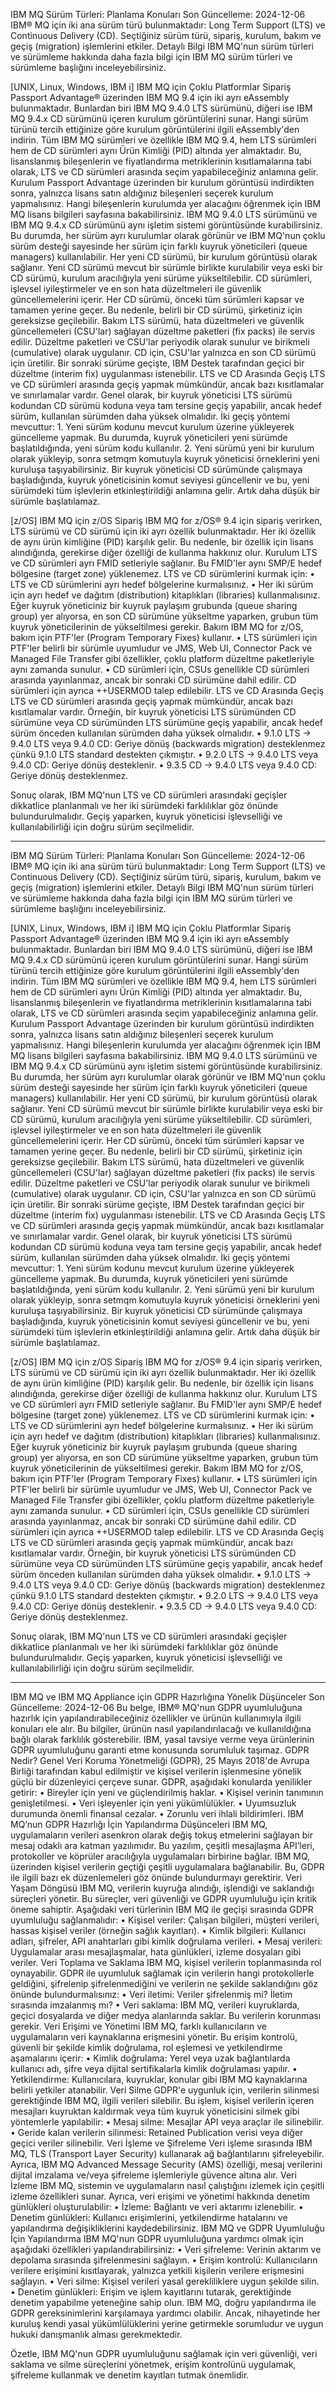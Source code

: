 IBM MQ Sürüm Türleri: Planlama Konuları
Son Güncelleme: 2024-12-06
IBM® MQ için iki ana sürüm türü bulunmaktadır: Long Term Support (LTS) ve Continuous Delivery (CD). Seçtiğiniz sürüm türü, sipariş, kurulum, bakım ve geçiş (migration) işlemlerini etkiler.
Detaylı Bilgi
IBM MQ'nun sürüm türleri ve sürümleme hakkında daha fazla bilgi için IBM MQ sürüm türleri ve sürümleme başlığını inceleyebilirsiniz.

[UNIX, Linux, Windows, IBM i] IBM MQ için Çoklu Platformlar
Sipariş
Passport Advantage® üzerinden IBM MQ 9.4 için iki ayrı eAssembly bulunmaktadır. Bunlardan biri IBM MQ 9.4.0 LTS sürümünü, diğeri ise IBM MQ 9.4.x CD sürümünü içeren kurulum görüntülerini sunar. Hangi sürüm türünü tercih ettiğinize göre kurulum görüntülerini ilgili eAssembly'den indirin.
Tüm IBM MQ sürümleri ve özellikle IBM MQ 9.4, hem LTS sürümleri hem de CD sürümleri aynı Ürün Kimliği (PID) altında yer almaktadır. Bu, lisanslanmış bileşenlerin ve fiyatlandırma metriklerinin kısıtlamalarına tabi olarak, LTS ve CD sürümleri arasında seçim yapabileceğiniz anlamına gelir.
Kurulum
Passport Advantage üzerinden bir kurulum görüntüsü indirdikten sonra, yalnızca lisans satın aldığınız bileşenleri seçerek kurulum yapmalısınız. Hangi bileşenlerin kurulumda yer alacağını öğrenmek için IBM MQ lisans bilgileri sayfasına bakabilirsiniz.
IBM MQ 9.4.0 LTS sürümünü ve IBM MQ 9.4.x CD sürümünü aynı işletim sistemi görüntüsünde kurabilirsiniz. Bu durumda, her sürüm ayrı kurulumlar olarak görünür ve IBM MQ'nun çoklu sürüm desteği sayesinde her sürüm için farklı kuyruk yöneticileri (queue managers) kullanılabilir.
Her yeni CD sürümü, bir kurulum görüntüsü olarak sağlanır. Yeni CD sürümü mevcut bir sürümle birlikte kurulabilir veya eski bir CD sürümü, kurulum aracılığıyla yeni sürüme yükseltilebilir.
CD sürümleri, işlevsel iyileştirmeler ve en son hata düzeltmeleri ile güvenlik güncellemelerini içerir. Her CD sürümü, önceki tüm sürümleri kapsar ve tamamen yerine geçer. Bu nedenle, belirli bir CD sürümü, şirketiniz için gereksizse geçilebilir.
Bakım
LTS sürümü, hata düzeltmeleri ve güvenlik güncellemeleri (CSU'lar) sağlayan düzeltme paketleri (fix packs) ile servis edilir. Düzeltme paketleri ve CSU'lar periyodik olarak sunulur ve birikmeli (cumulative) olarak uygulanır.
CD için, CSU'lar yalnızca en son CD sürümü için üretilir. Bir sonraki sürüme geçişte, IBM Destek tarafından geçici bir düzeltme (interim fix) uygulanması istenebilir.
LTS ve CD Arasında Geçiş
LTS ve CD sürümleri arasında geçiş yapmak mümkündür, ancak bazı kısıtlamalar ve sınırlamalar vardır. Genel olarak, bir kuyruk yöneticisi LTS sürümü kodundan CD sürümü koduna veya tam tersine geçiş yapabilir, ancak hedef sürüm, kullanılan sürümden daha yüksek olmalıdır.
İki geçiş yöntemi mevcuttur:
	1. Yeni sürüm kodunu mevcut kurulum üzerine yükleyerek güncelleme yapmak. Bu durumda, kuyruk yöneticileri yeni sürümde başlatıldığında, yeni sürüm kodu kullanılır.
	2. Yeni sürümü yeni bir kurulum olarak yükleyip, sonra setmqm komutuyla kuyruk yöneticisi örneklerini yeni kuruluşa taşıyabilirsiniz.
Bir kuyruk yöneticisi CD sürümünde çalışmaya başladığında, kuyruk yöneticisinin komut seviyesi güncellenir ve bu, yeni sürümdeki tüm işlevlerin etkinleştirildiği anlamına gelir. Artık daha düşük bir sürümle başlatılamaz.

[z/OS] IBM MQ için z/OS
Sipariş
IBM MQ for z/OS® 9.4 için sipariş verirken, LTS sürümü ve CD sürümü için iki ayrı özellik bulunmaktadır. Her iki özellik de aynı ürün kimliğine (PID) karşılık gelir. Bu nedenle, bir özellik için lisans alındığında, gerekirse diğer özelliği de kullanma hakkınız olur.
Kurulum
LTS ve CD sürümleri ayrı FMID setleriyle sağlanır. Bu FMID'ler aynı SMP/E hedef bölgesine (target zone) yüklenemez. LTS ve CD sürümlerini kurmak için:
	• LTS ve CD sürümlerini ayrı hedef bölgelerine kurmalısınız.
	• Her iki sürüm için ayrı hedef ve dağıtım (distribution) kitaplıkları (libraries) kullanmalısınız.
Eğer kuyruk yöneticiniz bir kuyruk paylaşım grubunda (queue sharing group) yer alıyorsa, en son CD sürümüne yükseltme yaparken, grubun tüm kuyruk yöneticilerinin de yükseltilmesi gerekir.
Bakım
IBM MQ for z/OS, bakım için PTF'ler (Program Temporary Fixes) kullanır.
	• LTS sürümleri için PTF'ler belirli bir sürümle uyumludur ve JMS, Web UI, Connector Pack ve Managed File Transfer gibi özellikler, çoklu platform düzeltme paketleriyle aynı zamanda sunulur.
	• CD sürümleri için, CSUs genellikle CD sürümleri arasında yayınlanmaz, ancak bir sonraki CD sürümüne dahil edilir. CD sürümleri için ayrıca ++USERMOD talep edilebilir.
LTS ve CD Arasında Geçiş
LTS ve CD sürümleri arasında geçiş yapmak mümkündür, ancak bazı kısıtlamalar vardır. Örneğin, bir kuyruk yöneticisi LTS sürümünden CD sürümüne veya CD sürümünden LTS sürümüne geçiş yapabilir, ancak hedef sürüm önceden kullanılan sürümden daha yüksek olmalıdır.
	• 9.1.0 LTS → 9.4.0 LTS veya 9.4.0 CD: Geriye dönüş (backwards migration) desteklenmez çünkü 9.1.0 LTS standard destekten çıkmıştır.
	• 9.2.0 LTS → 9.4.0 LTS veya 9.4.0 CD: Geriye dönüş desteklenir.
	• 9.3.5 CD → 9.4.0 LTS veya 9.4.0 CD: Geriye dönüş desteklenmez.

Sonuç olarak, IBM MQ'nun LTS ve CD sürümleri arasındaki geçişler dikkatlice planlanmalı ve her iki sürümdeki farklılıklar göz önünde bulundurulmalıdır. Geçiş yaparken, kuyruk yöneticisi işlevselliği ve kullanılabilirliği için doğru sürüm seçilmelidir.


****************

IBM MQ Sürüm Türleri: Planlama Konuları
Son Güncelleme: 2024-12-06
IBM® MQ için iki ana sürüm türü bulunmaktadır: Long Term Support (LTS) ve Continuous Delivery (CD). Seçtiğiniz sürüm türü, sipariş, kurulum, bakım ve geçiş (migration) işlemlerini etkiler.
Detaylı Bilgi
IBM MQ'nun sürüm türleri ve sürümleme hakkında daha fazla bilgi için IBM MQ sürüm türleri ve sürümleme başlığını inceleyebilirsiniz.

[UNIX, Linux, Windows, IBM i] IBM MQ için Çoklu Platformlar
Sipariş
Passport Advantage® üzerinden IBM MQ 9.4 için iki ayrı eAssembly bulunmaktadır. Bunlardan biri IBM MQ 9.4.0 LTS sürümünü, diğeri ise IBM MQ 9.4.x CD sürümünü içeren kurulum görüntülerini sunar. Hangi sürüm türünü tercih ettiğinize göre kurulum görüntülerini ilgili eAssembly'den indirin.
Tüm IBM MQ sürümleri ve özellikle IBM MQ 9.4, hem LTS sürümleri hem de CD sürümleri aynı Ürün Kimliği (PID) altında yer almaktadır. Bu, lisanslanmış bileşenlerin ve fiyatlandırma metriklerinin kısıtlamalarına tabi olarak, LTS ve CD sürümleri arasında seçim yapabileceğiniz anlamına gelir.
Kurulum
Passport Advantage üzerinden bir kurulum görüntüsü indirdikten sonra, yalnızca lisans satın aldığınız bileşenleri seçerek kurulum yapmalısınız. Hangi bileşenlerin kurulumda yer alacağını öğrenmek için IBM MQ lisans bilgileri sayfasına bakabilirsiniz.
IBM MQ 9.4.0 LTS sürümünü ve IBM MQ 9.4.x CD sürümünü aynı işletim sistemi görüntüsünde kurabilirsiniz. Bu durumda, her sürüm ayrı kurulumlar olarak görünür ve IBM MQ'nun çoklu sürüm desteği sayesinde her sürüm için farklı kuyruk yöneticileri (queue managers) kullanılabilir.
Her yeni CD sürümü, bir kurulum görüntüsü olarak sağlanır. Yeni CD sürümü mevcut bir sürümle birlikte kurulabilir veya eski bir CD sürümü, kurulum aracılığıyla yeni sürüme yükseltilebilir.
CD sürümleri, işlevsel iyileştirmeler ve en son hata düzeltmeleri ile güvenlik güncellemelerini içerir. Her CD sürümü, önceki tüm sürümleri kapsar ve tamamen yerine geçer. Bu nedenle, belirli bir CD sürümü, şirketiniz için gereksizse geçilebilir.
Bakım
LTS sürümü, hata düzeltmeleri ve güvenlik güncellemeleri (CSU'lar) sağlayan düzeltme paketleri (fix packs) ile servis edilir. Düzeltme paketleri ve CSU'lar periyodik olarak sunulur ve birikmeli (cumulative) olarak uygulanır.
CD için, CSU'lar yalnızca en son CD sürümü için üretilir. Bir sonraki sürüme geçişte, IBM Destek tarafından geçici bir düzeltme (interim fix) uygulanması istenebilir.
LTS ve CD Arasında Geçiş
LTS ve CD sürümleri arasında geçiş yapmak mümkündür, ancak bazı kısıtlamalar ve sınırlamalar vardır. Genel olarak, bir kuyruk yöneticisi LTS sürümü kodundan CD sürümü koduna veya tam tersine geçiş yapabilir, ancak hedef sürüm, kullanılan sürümden daha yüksek olmalıdır.
İki geçiş yöntemi mevcuttur:
	1. Yeni sürüm kodunu mevcut kurulum üzerine yükleyerek güncelleme yapmak. Bu durumda, kuyruk yöneticileri yeni sürümde başlatıldığında, yeni sürüm kodu kullanılır.
	2. Yeni sürümü yeni bir kurulum olarak yükleyip, sonra setmqm komutuyla kuyruk yöneticisi örneklerini yeni kuruluşa taşıyabilirsiniz.
Bir kuyruk yöneticisi CD sürümünde çalışmaya başladığında, kuyruk yöneticisinin komut seviyesi güncellenir ve bu, yeni sürümdeki tüm işlevlerin etkinleştirildiği anlamına gelir. Artık daha düşük bir sürümle başlatılamaz.

[z/OS] IBM MQ için z/OS
Sipariş
IBM MQ for z/OS® 9.4 için sipariş verirken, LTS sürümü ve CD sürümü için iki ayrı özellik bulunmaktadır. Her iki özellik de aynı ürün kimliğine (PID) karşılık gelir. Bu nedenle, bir özellik için lisans alındığında, gerekirse diğer özelliği de kullanma hakkınız olur.
Kurulum
LTS ve CD sürümleri ayrı FMID setleriyle sağlanır. Bu FMID'ler aynı SMP/E hedef bölgesine (target zone) yüklenemez. LTS ve CD sürümlerini kurmak için:
	• LTS ve CD sürümlerini ayrı hedef bölgelerine kurmalısınız.
	• Her iki sürüm için ayrı hedef ve dağıtım (distribution) kitaplıkları (libraries) kullanmalısınız.
Eğer kuyruk yöneticiniz bir kuyruk paylaşım grubunda (queue sharing group) yer alıyorsa, en son CD sürümüne yükseltme yaparken, grubun tüm kuyruk yöneticilerinin de yükseltilmesi gerekir.
Bakım
IBM MQ for z/OS, bakım için PTF'ler (Program Temporary Fixes) kullanır.
	• LTS sürümleri için PTF'ler belirli bir sürümle uyumludur ve JMS, Web UI, Connector Pack ve Managed File Transfer gibi özellikler, çoklu platform düzeltme paketleriyle aynı zamanda sunulur.
	• CD sürümleri için, CSUs genellikle CD sürümleri arasında yayınlanmaz, ancak bir sonraki CD sürümüne dahil edilir. CD sürümleri için ayrıca ++USERMOD talep edilebilir.
LTS ve CD Arasında Geçiş
LTS ve CD sürümleri arasında geçiş yapmak mümkündür, ancak bazı kısıtlamalar vardır. Örneğin, bir kuyruk yöneticisi LTS sürümünden CD sürümüne veya CD sürümünden LTS sürümüne geçiş yapabilir, ancak hedef sürüm önceden kullanılan sürümden daha yüksek olmalıdır.
	• 9.1.0 LTS → 9.4.0 LTS veya 9.4.0 CD: Geriye dönüş (backwards migration) desteklenmez çünkü 9.1.0 LTS standard destekten çıkmıştır.
	• 9.2.0 LTS → 9.4.0 LTS veya 9.4.0 CD: Geriye dönüş desteklenir.
	• 9.3.5 CD → 9.4.0 LTS veya 9.4.0 CD: Geriye dönüş desteklenmez.

Sonuç olarak, IBM MQ'nun LTS ve CD sürümleri arasındaki geçişler dikkatlice planlanmalı ve her iki sürümdeki farklılıklar göz önünde bulundurulmalıdır. Geçiş yaparken, kuyruk yöneticisi işlevselliği ve kullanılabilirliği için doğru sürüm seçilmelidir.


*****************************

IBM MQ ve IBM MQ Appliance için GDPR Hazırlığına Yönelik Düşünceler
Son Güncelleme: 2024-12-06
Bu belge, IBM® MQ'nun GDPR uyumluluğuna hazırlık için yapılandırabileceğiniz özellikler ve ürünün kullanımıyla ilgili konuları ele alır. Bu bilgiler, ürünün nasıl yapılandırılacağı ve kullanıldığına bağlı olarak farklılık gösterebilir. IBM, yasal tavsiye verme veya ürünlerinin GDPR uyumluluğunu garanti etme konusunda sorumluluk taşımaz.
GDPR Nedir?
Genel Veri Koruma Yönetmeliği (GDPR), 25 Mayıs 2018'de Avrupa Birliği tarafından kabul edilmiştir ve kişisel verilerin işlenmesine yönelik güçlü bir düzenleyici çerçeve sunar. GDPR, aşağıdaki konularda yenilikler getirir:
	• Bireyler için yeni ve güçlendirilmiş haklar.
	• Kişisel verinin tanımının genişletilmesi.
	• Veri işleyenler için yeni yükümlülükler.
	• Uyumsuzluk durumunda önemli finansal cezalar.
	• Zorunlu veri ihlali bildirimleri.
IBM MQ’nun GDPR Hazırlığı İçin Yapılandırma Düşünceleri
IBM MQ, uygulamaların verileri asenkron olarak değiş tokuş etmelerini sağlayan bir mesaj odaklı ara katman yazılımıdır. Bu yazılım, çeşitli mesajlaşma API’leri, protokoller ve köprüler aracılığıyla uygulamaları birbirine bağlar. IBM MQ, üzerinden kişisel verilerin geçtiği çeşitli uygulamalara bağlanabilir. Bu, GDPR ile ilgili bazı ek düzenlemeleri göz önünde bulundurmayı gerektirir.
Veri Yaşam Döngüsü
IBM MQ, verilerin kuyruğa alındığı, işlendiği ve saklandığı süreçleri yönetir. Bu süreçler, veri güvenliği ve GDPR uyumluluğu için kritik öneme sahiptir. Aşağıdaki veri türlerinin IBM MQ ile geçişi sırasında GDPR uyumluluğu sağlanmalıdır:
	• Kişisel veriler: Çalışan bilgileri, müşteri verileri, hassas kişisel veriler (örneğin sağlık kayıtları).
	• Kimlik bilgileri: Kullanıcı adları, şifreler, API anahtarları gibi kimlik doğrulama verileri.
	• Mesaj verileri: Uygulamalar arası mesajlaşmalar, hata günlükleri, izleme dosyaları gibi veriler.
Veri Toplama ve Saklama
IBM MQ, kişisel verilerin toplanmasında rol oynayabilir. GDPR ile uyumluluk sağlamak için verilerin hangi protokollerle geldiğini, şifrelenip şifrelenmediğini ve verilerin ne şekilde saklandığını göz önünde bulundurmalısınız:
	• Veri iletimi: Veriler şifrelenmiş mi? İletim sırasında imzalanmış mı?
	• Veri saklama: IBM MQ, verileri kuyruklarda, geçici dosyalarda ve diğer medya alanlarında saklar. Bu verilerin korunması gerekir.
Veri Erişimi ve Yönetimi
IBM MQ, farklı kullanıcıların ve uygulamaların veri kaynaklarına erişmesini yönetir. Bu erişim kontrolü, güvenli bir şekilde kimlik doğrulama, rol eşlemesi ve yetkilendirme aşamalarını içerir:
	• Kimlik doğrulama: Yerel veya uzak bağlantılarda kullanıcı adı, şifre veya dijital sertifikalarla kimlik doğrulaması yapılır.
	• Yetkilendirme: Kullanıcılara, kuyruklar, konular gibi IBM MQ kaynaklarına belirli yetkiler atanabilir.
Veri Silme
GDPR'e uygunluk için, verilerin silinmesi gerektiğinde IBM MQ, ilgili verileri silebilir. Bu işlem, kişisel verilerin içeren mesajları kuyruktan kaldırmak veya tüm kuyruk yöneticisini silmek gibi yöntemlerle yapılabilir:
	• Mesaj silme: Mesajlar API veya araçlar ile silinebilir.
	• Geride kalan verilerin silinmesi: Retained Publication verisi veya diğer geçici veriler silinebilir.
Veri İşleme ve Şifreleme
Veri işleme sırasında IBM MQ, TLS (Transport Layer Security) kullanarak ağ bağlantılarını şifreleyebilir. Ayrıca, IBM MQ Advanced Message Security (AMS) özelliği, mesaj verilerini dijital imzalama ve/veya şifreleme işlemleriyle güvence altına alır.
Veri İzleme
IBM MQ, sistemin ve uygulamaların nasıl çalıştığını izlemek için çeşitli izleme özellikleri sunar. Ayrıca, veri erişimi ve yönetimi hakkında denetim günlükleri oluşturulabilir:
	• İzleme: Bağlantı ve veri aktarımı izlenebilir.
	• Denetim günlükleri: Kullanıcı erişimlerini, yetkilendirme hatalarını ve yapılandırma değişikliklerini kaydedebilirsiniz.
IBM MQ ve GDPR Uyumluluğu İçin Yapılandırma
IBM MQ'nun GDPR uyumluluğuna yardımcı olmak için aşağıdaki özellikleri yapılandırabilirsiniz:
	• Veri şifreleme: Verinin aktarım ve depolama sırasında şifrelenmesini sağlayın.
	• Erişim kontrolü: Kullanıcıların verilere erişimini kısıtlayarak, yalnızca yetkili kişilerin verilere erişmesini sağlayın.
	• Veri silme: Kişisel verileri yasal gerekliliklere uygun şekilde silin.
	• Denetim günlükleri: Erişim ve işlem kayıtlarını tutarak, gerektiğinde denetim yapabilme yeteneğine sahip olun.
IBM MQ, doğru yapılandırma ile GDPR gereksinimlerini karşılamaya yardımcı olabilir. Ancak, nihayetinde her kuruluş kendi yasal yükümlülüklerini yerine getirmekle sorumludur ve uygun hukuki danışmanlık alması gerekmektedir.

Özetle, IBM MQ'nun GDPR uyumluluğunu sağlamak için veri güvenliği, veri saklama ve silme süreçlerini yönetmek, erişim kontrolünü uygulamak, şifreleme kullanmak ve denetim kayıtları tutmak önemlidir.


